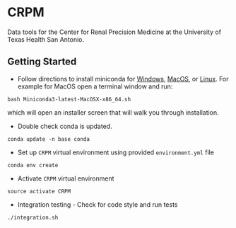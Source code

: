 # CRPM
Data tools for the Center for Renal Precision Medicine at the University of Texas Health San Antonio.


## Getting Started
+ Follow directions to install miniconda for [Windows](https://conda.io/docs/user-guide/install/windows.html), [MacOS](https://conda.io/docs/user-guide/install/macos.html), or [Linux](https://conda.io/docs/user-guide/install/linux.html).
For example for MacOS open a terminal window and run:
```
bash Miniconda3-latest-MacOSX-x86_64.sh
```
which will open an installer screen that will walk you through installation.

+ Double check conda is updated.
```
conda update -n base conda
```

+ Set up `CRPM` virtual environment using provided `environment.yml` file
```
conda env create
```

+ Activate `CRPM` virtual environment
```
source activate CRPM
```

+ Integration testing - Check for code style and run tests
```
./integration.sh
```
